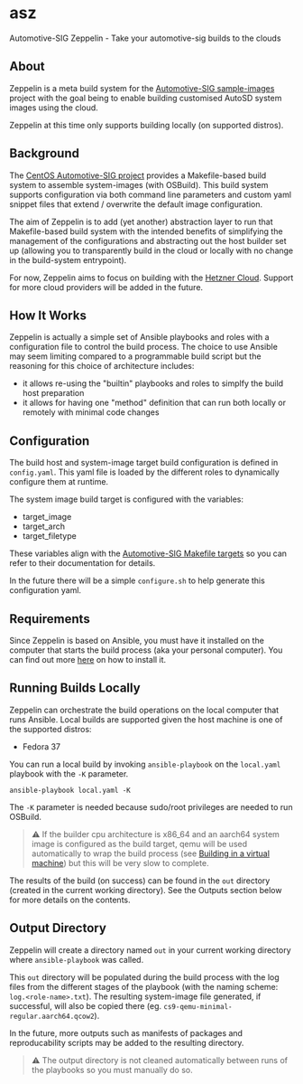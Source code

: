 # asz

Automotive-SIG Zeppelin - Take your automotive-sig builds to the clouds

## About

Zeppelin is a meta build system for the [Automotive-SIG sample-images][0]
project with the goal being to enable building customised AutoSD system images
using the cloud.

Zeppelin at this time only supports building locally (on supported distros).

## Background

The [CentOS Automotive-SIG project][1] provides a Makefile-based build system to
assemble system-images (with OSBuild). This build system supports configuration
via both command line parameters and custom yaml snippet files that extend /
overwrite the default image configuration.

The aim of Zeppelin is to add (yet another) abstraction layer to run that
Makefile-based build system with the intended benefits of simplifying the
management of the configurations and abstracting out the host builder set up
(allowing you to transparently build in the cloud or locally with no change in
the build-system entrypoint).

For now, Zeppelin aims to focus on building with the [Hetzner Cloud][2]. Support
for more cloud providers will be added in the future.

## How It Works

Zeppelin is actually a simple set of Ansible playbooks and roles with a
configuration file to control the build process. The choice to use Ansible
may seem limiting compared to a programmable build script but the reasoning for
this choice of architecture includes:

- it allows re-using the "builtin" playbooks and roles to simplfy the build
  host preparation
- it allows for having one "method" definition that can run both locally or
  remotely with minimal code changes

## Configuration

The build host and system-image target build configuration is defined in
`config.yaml`. This yaml file is loaded by the different roles to dynamically
configure them at runtime.

The system image build target is configured with the variables:

- target_image
- target_arch
- target_filetype

These variables align with the [Automotive-SIG Makefile targets][1] so you can
refer to their documentation for details.

In the future there will be a simple `configure.sh` to help generate this
configuration yaml.

## Requirements

Since Zeppelin is based on Ansible, you must have it installed on the computer
that starts the build process (aka your personal computer). You can find out
more [here][3] on how to install it.

## Running Builds Locally

Zeppelin can orchestrate the build operations on the local computer that runs
Ansible. Local builds are supported given the host machine is one of the
supported distros:

- Fedora 37

You can run a local build by invoking `ansible-playbook` on the `local.yaml`
playbook with the `-K` parameter.

```
ansible-playbook local.yaml -K
```

The `-K` parameter is needed because sudo/root privileges are needed to run
OSBuild.

> :warning: If the builder cpu architecture is x86_64 and an aarch64 system
> image is configured as the build target, qemu will be used automatically to
> wrap the build process (see [Building in a virtual machine][4]) but this
> will be very slow to complete.

The results of the build (on success) can be found in the `out` directory
(created in the current working directory). See the Outputs section below for
more details on the contents.

## Output Directory

Zeppelin will create a directory named `out` in your current working directory
where `ansible-playbook` was called.

This `out` directory will be populated during the build process with the log
files from the different stages of the playbook (with the naming scheme:
`log.<role-name>.txt`). The resulting system-image file generated, if
successful, will also be copied there (eg.
`cs9-qemu-minimal-regular.aarch64.qcow2`).

In the future, more outputs such as manifests of packages and reproducability
scripts may be added to the resulting directory.

> :warning: The output directory is not cleaned automatically between runs of
> the playbooks so you must manually do so.

[0]: https://sigs.centos.org/automotive/
[1]: https://sigs.centos.org/automotive/building/#using-makefile-to-build-the-image
[2]: https://www.hetzner.com/cloud
[3]: https://docs.ansible.com/ansible/latest/installation_guide/intro_installation.html#installing-and-upgrading-ansible
[4]: https://sigs.centos.org/automotive/building/#building-in-a-virtual-machine
